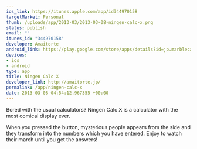 ```yaml
--- 
ios_link: https://itunes.apple.com/app/id344970158
targetMarket: Personal
thumb: /uploads/app/2013-03/2013-03-08-ningen-calc-x.png
status: publish
email: ""
itunes_id: "344970158"
developer: Amaitorte
android_link: https://play.google.com/store/apps/details?id=jp.marblecake.ningencalcx
devices: 
- ios
- android
type: app
title: Ningen Calc X
developer_link: http://amaitorte.jp/
permalink: /app/ningen-calc-x
date: 2013-03-08 04:54:12.967355 +00:00
---
```


Bored with the usual calculators?
Ningen Calc X is a calculator with the most comical display ever.

When you pressed the button, mysterious people appears from the side
and they transform into the numbers which you have entered.
Enjoy to watch their march until you get the answers!
